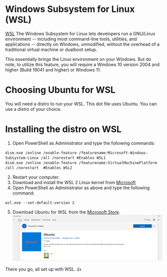 # Windows Subsystem for Linux (WSL)

[WSL](https://docs.microsoft.com/en-us/windows/wsl/about) The Windows Subsystem for Linux lets developers run a GNU/Linux environment -- including most command-line tools, utilities, and applications -- directly on Windows, unmodified, without the overhead of a traditional virtual machine or dualboot setup.

This essentially brings the Linux environment on your Windows. But do note, to utilize this feature, you will require a  Windows 10 version 2004 and higher (Build 19041 and higher) or Windows 11. 

# Choosing Ubuntu for WSL

You will need a distro to run your WSL. This dot file uses Ubuntu. You can use a distro of your choice. 

# Installing the distro on WSL

1. Open PowerShell as Administrator and type the following commands:

```
dism.exe /online /enable-feature /featurename:Microsoft-Windows-Subsystem-Linux /all /norestart #Enables WSL1
dism.exe /online /enable-feature /featurename:VirtualMachinePlatform /all /norestart  #Enables WSL2
```
2. Restart your computer.
3. Download and install the WSL 2 Linux kernel from [Microsoft](https://wslstorestorage.blob.core.windows.net/wslblob/wsl_update_x64.msi)
4. Open PowerShell as Administrator as above and type the following command:  
 ```
 wsl.exe --set-default-version 2
 ```
5. Download Ubuntu for WSL from the [Microsoft Store](https://www.microsoft.com/store/productId/9NBLGGH4MSV6). 
![Ubuntu from Canonical group on Microsoft Store](/assets/ubuntu.png)


 There you go, all set up with WSL. 👍
